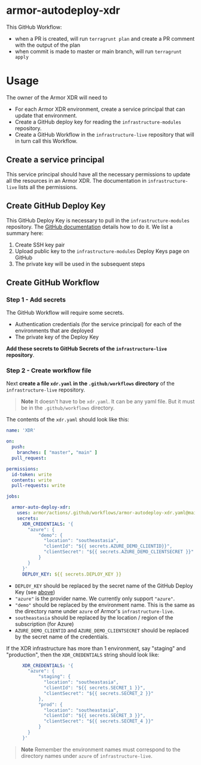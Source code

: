 # armor-autodeploy-xdr

This GitHub Workflow:
- when a PR is created, will run `terragrunt plan` and create a PR comment with the output of the plan
- when commit is made to master or main branch, will run `terragrunt apply`

# Usage

The owner of the Armor XDR will need to
- For each Armor XDR environment, create a service principal that can update that environment.
- Create a GitHub deploy key for reading the `infrastructure-modules` repository.
- Create a GitHub Workflow in the `infrastructure-live` repository that will in turn call this Workflow.

## Create a service principal

This service principal should have all the necessary permissions to update all the resources in an Armor XDR.
The documentation in `infrastructure-live` lists all the permissions.

## Create GitHub Deploy Key

This GitHub Deploy Key is necessary to pull in the `infrastructure-modules` repository. The [GitHub documentation](
https://docs.github.com/en/authentication/connecting-to-github-with-ssh/managing-deploy-keys#set-up-deploy-keys)
details how to do it. We list a summary here:

1. Create SSH key pair
2. Upload public key to the `infrastructure-modules` Deploy Keys page on GitHub
3. The private key will be used in the subsequent steps

## Create GitHub Workflow

### Step 1 - Add secrets

The GitHub Workflow will require some secrets.
- Authentication credentials (for the service principal) for each of the environments that are deployed
- The private key of the Deploy Key

**Add these secrets to GitHub Secrets of the `infrastructure-live` repository**.

### Step 2 - Create workflow file

Next **create a file `xdr.yaml` in the `.github/workflows` directory** of the `infrastructure-live` repository.

> **Note**
> It doesn't have to be `xdr.yaml`. It can be any yaml file.
> But it must be in the `.github/workflows` directory.

The contents of the `xdr.yaml` should look like this:


```yaml
name: 'XDR'

on:
  push:
    branches: [ "master", "main" ]
  pull_request:

permissions:
  id-token: write
  contents: write
  pull-requests: write

jobs:

  armor-auto-deploy-xdr:
    uses: armor/actions/.github/workflows/armor-autodeploy-xdr.yaml@main
    secrets:
      XDR_CREDENTIALS: '{
        "azure": {
            "demo": {
              "location": "southeastasia",
              "clientId": "${{ secrets.AZURE_DEMO_CLIENTID}}",
              "clientSecret": "${{ secrets.AZURE_DEMO_CLIENTSECRET }}"
            }
        }
      }'
      DEPLOY_KEY: ${{ secrets.DEPLOY_KEY }}
```

- `DEPLOY_KEY` should be replaced by the secret name of the GitHub Deploy Key (see [above](#create-github-deploy-key))
- `"azure"` is the provider name. We currently only support `"azure"`.
- `"demo"` should be replaced by the environment name. This is the same as the directory name under `azure` of Armor's
  `infrastructure-live`.
- `southeastasia` should be replaced by the location / region of the subscription (for Azure)
- `AZURE_DEMO_CLIENTID` and `AZURE_DEMO_CLIENTSECRET` should be replaced by the secret name of the credentials.

If the XDR infrastructure has more than 1 environment, say "staging" and "production", then the `XDR_CREDENTIALS` string
should look like:

```yaml
      XDR_CREDENTIALS: '{
        "azure": {
            "staging": {
              "location": "southeastasia",
              "clientId": "${{ secrets.SECRET_1 }}",
              "clientSecret": "${{ secrets.SECRET_2 }}"
            },
            "prod": {
              "location": "southeastasia",
              "clientId": "${{ secrets.SECRET_3 }}",
              "clientSecret": "${{ secrets.SECRET_4 }}"
            }
        }
      }'
```

> **Note**
> Remember the environment names must correspond to the directory names under `azure` of `infrastructure-live`.
